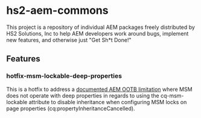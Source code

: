 # hs2-aem-commons

This project is a repository of individual AEM packages freely distributed by HS2 Solutions, Inc to help AEM developers
work around bugs, implement new features, and otherwise just "Get Sh*t Done!"

## Features

### hotfix-msm-lockable-deep-properties
This is a hotfix to address a
[documented AEM OOTB limitation](https://docs.adobe.com/docs/en/aem/6-2/develop/extending/msm.html)
where MSM does not operate with deep properties in regards
to using the cq-msm-lockable attribute to disable inheritance when configuring MSM locks on page properties
(cq:propertyInheritanceCancelled).

